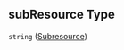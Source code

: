 ## subResource Type

`string` ([Subresource](btpsa-usecase-properties-services-items-allof-1-then-allof-82-then-allof-0-then-properties-parameters-properties-subresource.md))
